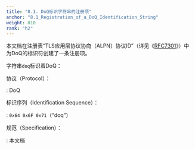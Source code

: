 ```yaml
---
title: "8.1. DoQ标识字符串的注册项"
anchor: "8.1_Registration_of_a_DoQ_Identification_String"
weight: 810
rank: "h2"
---
```


本文档在注册表“TLS应用层协议协商（ALPN）协议ID”（详见《[RFC7301](https://www.rfc-editor.org/info/rfc7301)》）中为DoQ的标识符创建了一条注册项。

字符串`doq`标识着DoQ：

协议（Protocol）：

:   DoQ

标识序列（Identification Sequence）：

:   `0x64 0x6F 0x71`（“doq”）

规范（Specification）：

:   本文档
